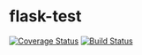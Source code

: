 # flask-test

[![Coverage Status](https://coveralls.io/repos/github/mrc-g/flask-test/badge.svg?branch=master&service=github)](https://coveralls.io/github/mrc-g/flask-test?branch=master)
[![Build Status](https://travis-ci.com/mrc-g/flask-test.svg?branch=master)](https://travis-ci.com/mrc-g/flask-test)

